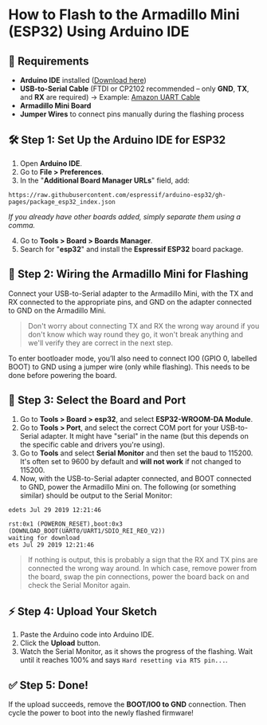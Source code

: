 # How to Flash to the Armadillo Mini (ESP32) Using Arduino IDE

## 🧰 Requirements

- **Arduino IDE** installed ([Download here](https://www.arduino.cc/en/software/))
- **USB-to-Serial Cable** (FTDI or CP2102 recommended – only **GND**, **TX**, and **RX** are required)
→ Example: [Amazon UART Cable](https://www.amazon.co.uk/uart-cable/s?k=uart+cable)
- **Armadillo Mini Board**
- **Jumper Wires** to connect pins manually during the flashing process

## 🛠️ Step 1: Set Up the Arduino IDE for ESP32

1. Open **Arduino IDE**.
2. Go to **File > Preferences**.
3. In the "**Additional Board Manager URLs**" field, add:

```
https://raw.githubusercontent.com/espressif/arduino-esp32/gh-pages/package_esp32_index.json
```

*If you already have other boards added, simply separate them using a comma.*

4. Go to **Tools > Board > Boards Manager**.
5. Search for "**esp32**" and install the **Espressif ESP32** board package.

## 🔌 Step 2: Wiring the Armadillo Mini for Flashing

Connect your USB-to-Serial adapter to the Armadillo Mini, with the TX and RX connected to the appropriate pins, and GND on the adapter connected to GND on the Armadillo Mini.

> Don't worry about connecting TX and RX the wrong way around if you don't know which way round they go, it won't break anything and we'll verify they are correct in the next step.

To enter bootloader mode, you’ll also need to connect IO0 (GPIO 0, labelled BOOT) to GND using a jumper wire (only while flashing). This needs to be done before powering the board.

## 🔧 Step 3: Select the Board and Port

1. Go to **Tools > Board > esp32**, and select **ESP32-WROOM-DA Module**.
2. Go to **Tools > Port**, and select the correct COM port for your USB-to-Serial adapter. It might have "serial" in the name (but this depends on the specific cable and drivers you're using).
3. Go to **Tools** and select **Serial Monitor** and then set the baud to 115200. It's often set to 9600 by default and **will not work** if not changed to 115200.
4. Now, with the USB-to-Serial adapter connected, and BOOT connected to GND, power the Armadillo Mini on. The following (or something similar) should be output to the Serial Monitor:

```
edets Jul 29 2019 12:21:46

rst:0x1 (POWERON_RESET),boot:0x3 (DOWNLOAD_BOOT(UART0/UART1/SDIO_REI_REO_V2))
waiting for download
ets Jul 29 2019 12:21:46
```

> If nothing is output, this is probably a sign that the RX and TX pins are connected the wrong way around. In which case, remove power from the board, swap the pin connections, power the board back on and check the Serial Monitor again.

## ⚡ Step 4: Upload Your Sketch

1. Paste the Arduino code into Arduino IDE.
2. Click the **Upload** button.
3. Watch the Serial Monitor, as it shows the progress of the flashing. Wait until it reaches 100% and says `Hard resetting via RTS pin...`.

## ✅ Step 5: Done!

If the upload succeeds, remove the **BOOT/IO0 to GND** connection. Then cycle the power to boot into the newly flashed firmware!